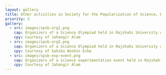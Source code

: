 ```yaml
---
layout: gallery
title: Other activities in Society for the Popularization of Science, Bangladesh (SPSB)
priority: 2
gallery:
  - src: images/spsb-org1.png
    cap: Organizers of a Science Olympiad held in Rajshahi University with <a href="https://www.munirhasan.com/">Munir Hasan</a> (2017).
    cpy: Courtesy of Jahangir Alam
  - src: images/spsb-org2.png
    cap: Organizers of a Science Olympiad held in Rajshahi University with <a href="https://www.munirhasan.com/">Munir Hasan</a> (2017).
    cpy: Courtesy of Sahiba Noshin Esha
  - src: images/spsb-exp-event.png
    cap: Organizers of a science experimentation event held in Rajshahi Collegiate School (2017).
    cpy: Courtesy of Jahangir Alam
---
```

